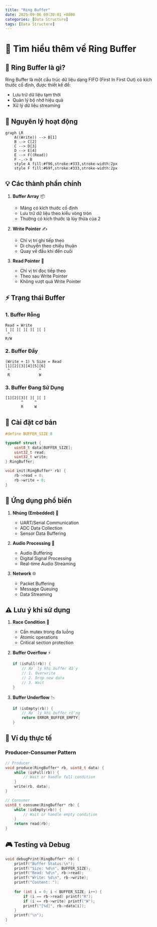 ```yaml
---
title: "Ring Buffer"
date: 2025-09-06 09:30:01 +0800
categories: [Data Structure]
tags: [Data Structure]
---
```


# 🔄 Tìm hiểu thêm về Ring Buffer

## 📝 Ring Buffer là gì?

Ring Buffer là một cấu trúc dữ liệu dạng FIFO (First In First Out) có kích thước cố định, được thiết kế để:
- Lưu trữ dữ liệu tạm thời
- Quản lý bộ nhớ hiệu quả
- Xử lý dữ liệu streaming

## 🎯 Nguyên lý hoạt động

```mermaid
graph LR
    A((Write)) --> B[1]
    B --> C[2]
    C --> D[3]
    D --> E[4]
    E --> F((Read))
    F -.-> B
    style A fill:#f96,stroke:#333,stroke-width:2px
    style F fill:#69f,stroke:#333,stroke-width:2px
```

## 💡 Các thành phần chính

1. **Buffer Array** 📦
   - Mảng có kích thước cố định
   - Lưu trữ dữ liệu theo kiểu vòng tròn
   - Thường có kích thước là lũy thừa của 2

2. **Write Pointer** ✍️
   - Chỉ vị trí ghi tiếp theo
   - Di chuyển theo chiều thuận
   - Quay về đầu khi đến cuối

3. **Read Pointer** 👀
   - Chỉ vị trí đọc tiếp theo
   - Theo sau Write Pointer
   - Không vượt quá Write Pointer

## ⚡ Trạng thái Buffer

### 1. Buffer Rỗng
```
Read = Write
[ ][ ][ ][ ][ ][ ]
 ^
R/W
```

### 2. Buffer Đầy
```
(Write + 1) % Size = Read
[1][2][3][4][5][6]
 ^             ^
 R             W
```

### 3. Buffer Đang Sử Dụng
```
[1][2][3][ ][ ][ ]
       ^     ^
       R     W
```

## 🔧 Cài đặt cơ bản

```c
#define BUFFER_SIZE 8

typedef struct {
    uint8_t data[BUFFER_SIZE];
    uint32_t read;
    uint32_t write;
} RingBuffer;

void init(RingBuffer* rb) {
    rb->read = 0;
    rb->write = 0;
}
```

## 🚀 Ứng dụng phổ biến

1. **Nhúng (Embedded)** 🔌
   - UART/Serial Communication
   - ADC Data Collection
   - Sensor Data Buffering

2. **Audio Processing** 🎵
   - Audio Buffering
   - Digital Signal Processing
   - Real-time Audio Streaming

3. **Network** 🌐
   - Packet Buffering
   - Message Queuing
   - Data Streaming

## ⚠️ Lưu ý khi sử dụng

1. **Race Condition** 🏃
   - Cần mutex trong đa luồng
   - Atomic operations
   - Critical section protection

2. **Buffer Overflow** ⚡
   ```c
   if (isFull(rb)) {
       // Xử lý khi buffer đầy
       // 1. Overwrite
       // 2. Drop new data
       // 3. Wait
   }
   ```

3. **Buffer Underflow** 📉
   ```c
   if (isEmpty(rb)) {
       // Xử lý khi buffer rỗng
       return ERROR_BUFFER_EMPTY;
   }
   ```

## 💪 Ví dụ thực tế

### Producer-Consumer Pattern
```c
// Producer
void produce(RingBuffer* rb, uint8_t data) {
    while (isFull(rb)) {
        // Wait or handle full condition
    }
    write(rb, data);
}

// Consumer
uint8_t consume(RingBuffer* rb) {
    while (isEmpty(rb)) {
        // Wait or handle empty condition
    }
    return read(rb);
}
```

## 🎮 Testing và Debug

```c
void debugPrint(RingBuffer* rb) {
    printf("Buffer Status:\n");
    printf("Size: %d\n", BUFFER_SIZE);
    printf("Read: %d\n", rb->read);
    printf("Write: %d\n", rb->write);
    printf("Content: ");
    
    for (int i = 0; i < BUFFER_SIZE; i++) {
        if (i == rb->read) printf("R");
        if (i == rb->write) printf("W");
        printf("[%d]", rb->data[i]);
    }
    printf("\n");
}
```
